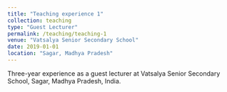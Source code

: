 ```yaml
---
title: "Teaching experience 1"
collection: teaching
type: "Guest Lecturer"
permalink: /teaching/teaching-1
venue: "Vatsalya Senior Secondary School"
date: 2019-01-01
location: "Sagar, Madhya Pradesh"
---
```


Three-year experience as a guest lecturer at Vatsalya Senior Secondary School, Sagar, Madhya Pradesh, India.
